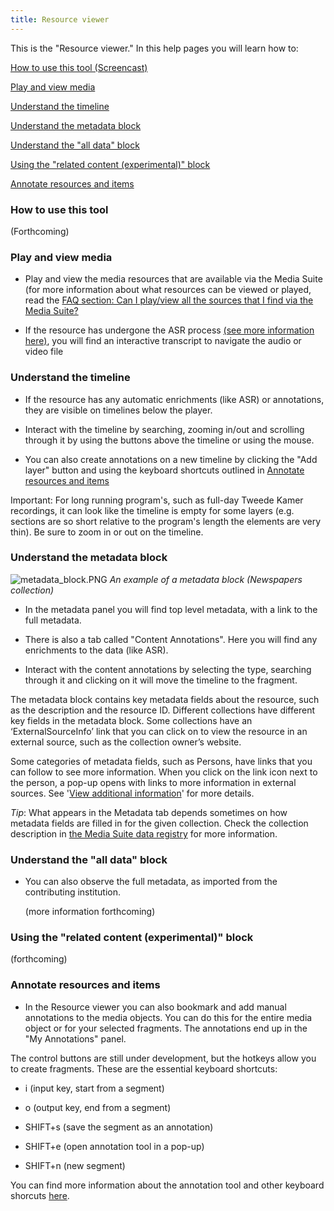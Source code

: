 ```yaml
---
title: Resource viewer
---
```


This is the "Resource viewer." In this help pages you will learn how to:

[How to use this tool (Screencast)](#screencast)

[Play and view media](#play-view)

[Understand the timeline](#timeline)

[Understand the metadata block](#metadata)

[Understand the "all data" block](#all-data)

[Using the "related content (experimental)" block](#related-content)

[Annotate resources and items](#annotate)

### <a name="screencast"></a> How to use this tool

\(Forthcoming)

### <a name="play-view"></a> Play and view media

* Play and view the media resources that are available via the Media Suite (for more information about what resources can be viewed or played, read the [FAQ section: Can I play/view all the sources that I find via the Media Suite?](/documentation/faq/can-play-view)

* If the resource has undergone the ASR process [(see more information here)](/documentation/data/automatic-enrichments), you will find an interactive transcript to navigate the audio or video file

### <a name="timeline"></a> Understand the timeline

* If the resource has any automatic enrichments (like ASR) or annotations, they are visible on timelines below the player.

* Interact with the timeline by searching, zooming in/out and scrolling through it by using the buttons above the timeline or using the mouse.

* You can also create annotations on a new timeline by clicking the "Add layer" button and using the keyboard shortcuts outlined in [Annotate resources and items](#annotate)

Important: For long running program's, such as full-day Tweede Kamer recordings, it can look like the timeline is empty for some layers (e.g. sections are so short relative to the program's length the elements are very thin). Be sure to zoom in or out on the timeline.

### <a name="metadata"></a> Understand the metadata block

![metadata_block.PNG](/uploads/metadata_block.PNG)
*An example of a metadata block (Newspapers collection)*

* In the metadata panel you will find top level metadata, with a link to the full metadata.

* There is also a tab called "Content Annotations". Here you will find any enrichments to the data (like ASR).

* Interact with the content annotations by selecting the type, searching through it and clicking on it will move the timeline to the fragment.

The metadata block contains key metadata fields about the resource, such as the description and the resource ID. Different collections have different key fields in the metadata block. Some collections have an ‘ExternalSourceInfo’ link that you can click on to view the resource in an external source, such as the collection owner’s website.

Some categories of metadata fields, such as Persons, have links that you can follow to see more information. When you click on the link icon next to the person, a pop-up opens with links to more information in external sources. See  '[View additional information](/documentation/howtos/view-additional-information)' for more details.

*Tip*: What appears in the Metadata tab depends sometimes on how metadata fields are filled in for the given collection. Check the collection description in [the Media Suite data registry](https://mediasuitedata.clariah.nl/) for more information.

### <a name="all-data"></a> Understand the "all data" block

* You can also observe the full metadata, as imported from the contributing institution.

  \(more information forthcoming)

### <a name="related-content"></a> Using the "related content (experimental)" block

\(forthcoming)

### <a name="annotate"></a> Annotate resources and items

* In the Resource viewer you can also bookmark and add manual annotations to the media objects. You can do this for the entire media object or for your selected fragments. The annotations end up in the "My Annotations" panel.

The control buttons are still under development, but the hotkeys allow you to create fragments. These are the essential keyboard shortcuts:

* i (input key, start from a segment)

* o (output key, end from a segment)

* SHIFT\+s (save the segment as an annotation)

* SHIFT\+e (open annotation tool in a pop-up)

* SHIFT\+n (new segment)

You can find more information about the annotation tool and other keyboard shorcuts [here](/documentation/tools/annotate).